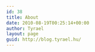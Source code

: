 ```yaml
---
id: 38
title: About
date: 2010-08-19T00:25:14+00:00
author: Tyrael
layout: page
guid: http://blog.tyrael.hu/
---
```

